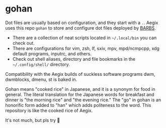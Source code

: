 # gohan

Dot files are usually based on configuration, and they start with a `.`.
Aegix uses this repo `gohan` to store and configure dot files deployed by [BARBS](https://aegixlinux.org/barbs.sh).

- There are a collection of neat scripts located in `~/.local/bin` you can check out.
- There are configurations for vim, zsh, lf, sxiv, mpv, mpd/ncmpcpp, xdg default programs, inputrc, and others.
- Check out shell aliases, directory and file bookmarks in the `~/.config/shell/` directory.

Compatibility with the Aegix builds of suckless software programs dwm, dwmblocks, dmenu, st is baked in.

Gohan means "cooked rice" in Japanese, and it is a synonym for food in general. The literal translation for the Japanese words for breakfast and dinner is "the morning rice" and "the evening rice."
The "go" in gohan is an honorific form added to "han" which adds politeness to the word.
This repository is like the cooked rice of Aegix.

It's not much, but pls try 🙇
